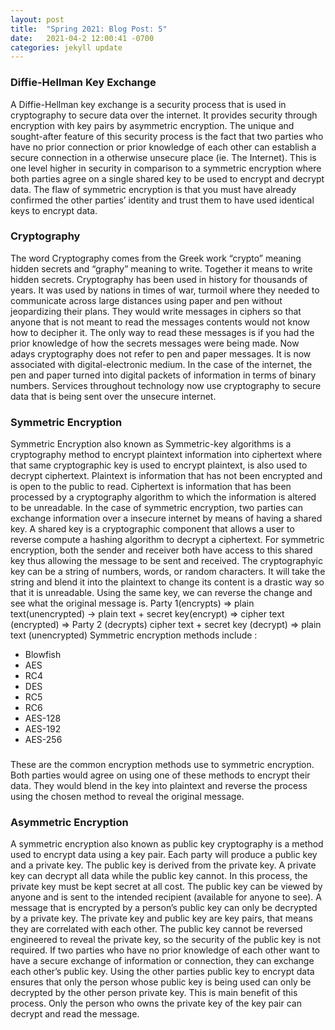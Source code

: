 ```yaml
---
layout: post
title:  "Spring 2021: Blog Post: 5"
date:   2021-04-2 12:00:41 -0700
categories: jekyll update
---
```

### Diffie-Hellman Key Exchange
A Diffie-Hellman key exchange is a security process that is used in cryptography to secure data over the internet. It provides security through encryption with key pairs by asymmetric encryption. The unique and sought-after feature of this security process is the fact that two parties who have no prior connection or prior knowledge of each other can establish a secure connection in a otherwise unsecure place (ie. The Internet).  This is one level higher in security in comparison to a symmetric encryption where both parties agree on a single shared key to be used to encrypt and decrypt data. The flaw of symmetric encryption is that you must have already confirmed the other parties’ identity and trust them to have used identical keys to encrypt data.
### Cryptography
The word Cryptography comes from the Greek work “crypto” meaning hidden secrets and “graphy” meaning to write. Together it means to write hidden secrets. Cryptography has been used in history for thousands of years. It was used by nations in times of war, turmoil where they needed to communicate across large distances using paper and pen without jeopardizing their plans. They would write messages in ciphers so that anyone that is not meant to read the messages contents would not know how to decipher it. The only way to read these messages is if you had the prior knowledge of how the secrets messages were being made. Now adays cryptography does not refer to pen and paper messages. It is now associated with digital-electronic medium. In the case of the internet, the pen and paper turned into digital packets of information in terms of binary numbers. Services throughout technology now use cryptography to secure data that is being sent over the unsecure internet.
### Symmetric Encryption
Symmetric Encryption also known as Symmetric-key algorithms is a cryptography method to encrypt plaintext information into ciphertext where that same cryptographic key is used to encrypt plaintext, is also used to decrypt ciphertext. Plaintext is information that has not been encrypted and is open to the public to read. Ciphertext is information that has been processed by a cryptography algorithm to which the information is altered to be unreadable. In the case of symmetric encryption, two parties can exchange information over a insecure internet by means of having a shared key. A shared key is a cryptographic component that allows a user to reverse compute a hashing algorithm to decrypt a ciphertext. For symmetric encryption, both the sender and receiver both have access to this shared key thus allowing the message to be sent and received. The cryptographyic key can be a string of numbers, words, or random characters. It will take the string and blend it into the plaintext to change its content is a drastic way so that it is unreadable. Using the same key, we can reverse the change and see what the original message is.
Party 1(encrypts) => plain text(unencrypted) -> plain text + secret key(encrypt) => cipher text (encrypted) => Party 2 (decrypts)  cipher text + secret key (decrypt) => plain text (unencrypted)
Symmetric encryption methods include :
-	Blowfish
-	AES
-	RC4
-	DES 
-	RC5
-	RC6 
-	AES-128
-	AES-192 
-	AES-256

###
These are the common encryption methods use to symmetric encryption. Both parties would agree on using one of these methods to encrypt their data. They would blend in the key into plaintext and reverse the process using the chosen method to reveal the original message.
### Asymmetric Encryption
A symmetric encryption also known as public key cryptography is a method used to encrypt data using a key pair. Each party will produce a public key and a private key. The public key is derived from the private key. A private key can decrypt all data while the public key cannot. In this process, the private key must be kept secret at all cost. The public key can be viewed by anyone and is sent to the intended recipient (available for anyone to see). A message that is encrypted by a person’s public key can only be decrypted by a private key. The private key and public key are key pairs, that means they are correlated with each other. The public key cannot be reversed engineered to reveal the private key, so the security of the public key is not required. If two parties who have no prior knowledge of each other want to have a secure exchange of information or connection, they can exchange each other’s public key. Using the other parties public key to encrypt data ensures that only the person whose public key is being used can only be decrypted by the other person private key. This is main benefit of this process. Only the person who owns the private key of the key pair can decrypt and read the message.

